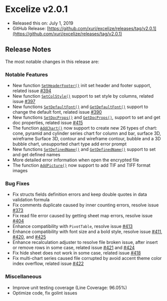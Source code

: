 # Excelize v2.0.1

* Released this on: July 1, 2019
* GitHub Release: [https://github.com/xuri/excelize/releases/tag/v2.0.1](https://github.com/xuri/excelize/releases/tag/v2.0.1)

## Release Notes

The most notable changes in this release are:

### Notable Features

* New function [`SetHeaderFooter()`](https://pkg.go.dev/github.com/360EntSecGroup-Skylar/excelize/v2@v2.0.1#File.SetHeaderFooter) init set header and footer support, related issue [#394](https://github.com/xuri/excelize/issues/394)
* New function [`SetColStyle()`](https://pkg.go.dev/github.com/360EntSecGroup-Skylar/excelize/v2@v2.0.1#File.SetColStyle) support to set style by columns, related issue [#397](https://github.com/xuri/excelize/issues/397)
* New functions [`SetDefaultFont()`](https://pkg.go.dev/github.com/360EntSecGroup-Skylar/excelize/v2@v2.0.1#File.SetDefaultFont) and [`GetDefaultFont()`](https://pkg.go.dev/github.com/360EntSecGroup-Skylar/excelize/v2@v2.0.1#File.GetDefaultFont) support to change the default font, related issue [#390](https://github.com/xuri/excelize/issues/390)
* New functions [`SetDocProps()`](https://pkg.go.dev/github.com/360EntSecGroup-Skylar/excelize/v2@v2.0.1#File.SetDocProps) and [`GetDocProps()`](https://pkg.go.dev/github.com/360EntSecGroup-Skylar/excelize/v2@v2.0.1#File.GetDocProps), support to set and get doc properties, related issue [#415](https://github.com/xuri/excelize/issues/415)
* The function [`AddChart()`](https://pkg.go.dev/github.com/360EntSecGroup-Skylar/excelize/v2@v2.0.1#File.AddChart) now support to create new 26 types of chart: cone, pyramid and cylinder series chart for column and bar, surface 3D, wireframe Surface 3D, contour and wireframe contour, bubble and a 3D bubble chart, unsupported chart type add error prompt
* New functions [`SetDefinedName()`](https://pkg.go.dev/github.com/360EntSecGroup-Skylar/excelize/v2@v2.0.1#File.SetDefinedName) and [`GetDefinedName()`](https://pkg.go.dev/github.com/360EntSecGroup-Skylar/excelize/v2@v2.0.1#File.GetDefinedName) support to set and get defined names
* More detailed error information when open the encrypted file
* The function [`AddPicture()`](https://pkg.go.dev/github.com/360EntSecGroup-Skylar/excelize/v2@v2.0.1#File.AddPicture) now support to add TIF and TIFF format images

### Bug Fixes

* Fix structs fields definition errors and keep double quotes in data validation formula
* Fix comments duplicate caused by inner counting errors, resolve issue [#373](https://github.com/xuri/excelize/issues/373)
* Fix read file error caused by getting sheet map errors, resolve issue [#404](https://github.com/xuri/excelize/issues/404)
* Enhance compatibility with `PivotTable`, resolve issue [#413](https://github.com/xuri/excelize/issues/413)
* Enhance compatibility with font size and a bold style, resolve issue [#411](https://github.com/xuri/excelize/issues/411), [#420](https://github.com/xuri/excelize/issues/420), and [#425](https://github.com/xuri/excelize/issues/425)
* Enhance recalculation adjuster to resolve file broken issue, after insert or remove rows in some case, related issue [#421](https://github.com/xuri/excelize/issues/421) and [#424](https://github.com/xuri/excelize/issues/424)
* Fix hide sheet does not work in some case, related issue [#418](https://github.com/xuri/excelize/issues/418)
* Fix multi-chart series caused file corrupted by avoid accent theme color index overflow, related issue [#422](https://github.com/xuri/excelize/issues/422)

### Miscellaneous

* Improve unit testing coverage (Line Coverage: 96.05%)
* Optimize code, fix golint issues
